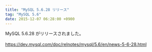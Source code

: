 ```yaml
---
title: "MySQL 5.6.28 リリース"
tag: "MySQL 5.6"
date: 2015-12-07 06:28:00 +0900
---
```


MySQL 5.6.28 がリリースされました。<br>
<br>
https://dev.mysql.com/doc/relnotes/mysql/5.6/en/news-5-6-28.html<br>
<br>
